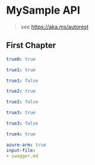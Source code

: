 ﻿# MySample API

> see https://aka.ms/autorest

## First Chapter

``` yaml $(42 == 3 + 39)
true0: true
```

``` yaml
true1: true
```

``` yaml $(42 == 3 + 38)
true1: false
```

``` yaml $(cmd-line-true)
true2: true
```

``` yaml $(cmd-line-false)
true2: false
```

``` yaml $($["cmd-line-complex"].true)
true3: true
```

``` yaml $($["cmd-line-complex"].false)
true3: false
```

``` yaml $(true0 && true1 && true2 && true3)
true4: true
```

``` yaml $(true4)
azure-arm: true
input-file:
- swagger.md
```
